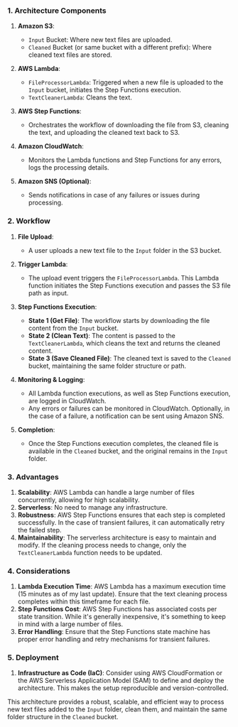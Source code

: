 ### 1. **Architecture Components**

1. **Amazon S3**:
   - `Input` Bucket: Where new text files are uploaded.
   - `Cleaned` Bucket (or same bucket with a different prefix): Where cleaned text files are stored.

2. **AWS Lambda**:
   - `FileProcessorLambda`: Triggered when a new file is uploaded to the `Input` bucket, initiates the Step Functions execution.
   - `TextCleanerLambda`: Cleans the text.

3. **AWS Step Functions**:
   - Orchestrates the workflow of downloading the file from S3, cleaning the text, and uploading the cleaned text back to S3.

4. **Amazon CloudWatch**:
   - Monitors the Lambda functions and Step Functions for any errors, logs the processing details.

5. **Amazon SNS (Optional)**:
   - Sends notifications in case of any failures or issues during processing.

### 2. **Workflow**

1. **File Upload**:
   - A user uploads a new text file to the `Input` folder in the S3 bucket.

2. **Trigger Lambda**:
   - The upload event triggers the `FileProcessorLambda`. This Lambda function initiates the Step Functions execution and passes the S3 file path as input.

3. **Step Functions Execution**:
   - **State 1 (Get File)**: The workflow starts by downloading the file content from the `Input` bucket.
   - **State 2 (Clean Text)**: The content is passed to the `TextCleanerLambda`, which cleans the text and returns the cleaned content.
   - **State 3 (Save Cleaned File)**: The cleaned text is saved to the `Cleaned` bucket, maintaining the same folder structure or path.

4. **Monitoring & Logging**:
   - All Lambda function executions, as well as Step Functions execution, are logged in CloudWatch.
   - Any errors or failures can be monitored in CloudWatch. Optionally, in the case of a failure, a notification can be sent using Amazon SNS.

5. **Completion**:
   - Once the Step Functions execution completes, the cleaned file is available in the `Cleaned` bucket, and the original remains in the `Input` folder.

### 3. **Advantages**

1. **Scalability**: AWS Lambda can handle a large number of files concurrently, allowing for high scalability.
2. **Serverless**: No need to manage any infrastructure.
3. **Robustness**: AWS Step Functions ensures that each step is completed successfully. In the case of transient failures, it can automatically retry the failed step.
4. **Maintainability**: The serverless architecture is easy to maintain and modify. If the cleaning process needs to change, only the `TextCleanerLambda` function needs to be updated.

### 4. **Considerations**

1. **Lambda Execution Time**: AWS Lambda has a maximum execution time (15 minutes as of my last update). Ensure that the text cleaning process completes within this timeframe for each file.
2. **Step Functions Cost**: AWS Step Functions has associated costs per state transition. While it's generally inexpensive, it's something to keep in mind with a large number of files.
3. **Error Handling**: Ensure that the Step Functions state machine has proper error handling and retry mechanisms for transient failures.

### 5. **Deployment**

1. **Infrastructure as Code (IaC)**: Consider using AWS CloudFormation or the AWS Serverless Application Model (SAM) to define and deploy the architecture. This makes the setup reproducible and version-controlled.

This architecture provides a robust, scalable, and efficient way to process new text files added to the `Input` folder, clean them, and maintain the same folder structure in the `Cleaned` bucket.
